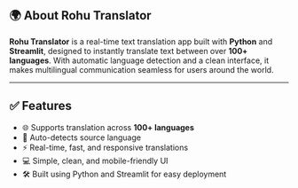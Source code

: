 ## 🌍 About Rohu Translator

**Rohu Translator** is a real-time text translation app built with **Python** and **Streamlit**, designed to instantly translate text between over **100+ languages**. With automatic language detection and a clean interface, it makes multilingual communication seamless for users around the world.


---


## ✅ Features

- 🌐 Supports translation across **100+ languages**
- 🧠 Auto-detects source language
- ⚡ Real-time, fast, and responsive translations
- 💻 Simple, clean, and mobile-friendly UI
- 🛠️ Built using Python and Streamlit for easy deployment
